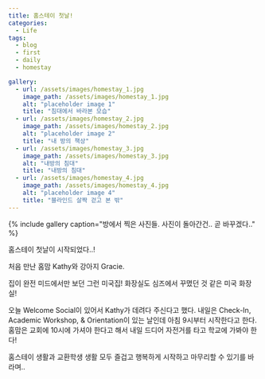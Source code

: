 ```yaml
---
title: 홈스테이 첫날!
categories:
  - Life
tags: 
  - blog 
  - first 
  - daily
  - homestay

gallery:
  - url: /assets/images/homestay_1.jpg
    image_path: /assets/images/homestay_1.jpg
    alt: "placeholder image 1"
    title: "침대에서 바라본 모습"
  - url: /assets/images/homestay_2.jpg
    image_path: /assets/images/homestay_2.jpg
    alt: "placeholder image 2"
    title: "내 방의 책상"
  - url: /assets/images/homestay_3.jpg
    image_path: /assets/images/homestay_3.jpg
    alt: "내방의 침대"
    title: "내방의 침대"
  - url: /assets/images/homestay_4.jpg
    image_path: /assets/images/homestay_4.jpg
    alt: "placeholder image 4"
    title: "블라인드 살짝 걷고 본 밖"
---
```


{% include gallery caption="방에서 찍은 사진들. 사진이 돌아간건.. 곧 바꾸겠다.." %}

홈스테이 첫날이 시작되었다..!

처음 만난 홈맘 Kathy와 강아지 Gracie.


집이 완전 미드에서만 보던 그런 미국집! 화장실도 심즈에서 꾸몄던 것 같은 미국 화장실!

오늘 Welcome Social이 있어서 Kathy가 데려다 주신다고 했다.
내일은 Check-In, Academic Workshop, & Orientation이 있는 날인데 아침 9시부터 시작한다고 한다. 
홈맘은 교회에 10시에 가셔야 한다고 해서 내일 드디어 자전거를 타고 학교에 가봐야 한다!


홈스테이 생활과 교환학생 생활 모두 즐겁고 행복하게 시작하고 마무리할 수 있기를 바라며..

